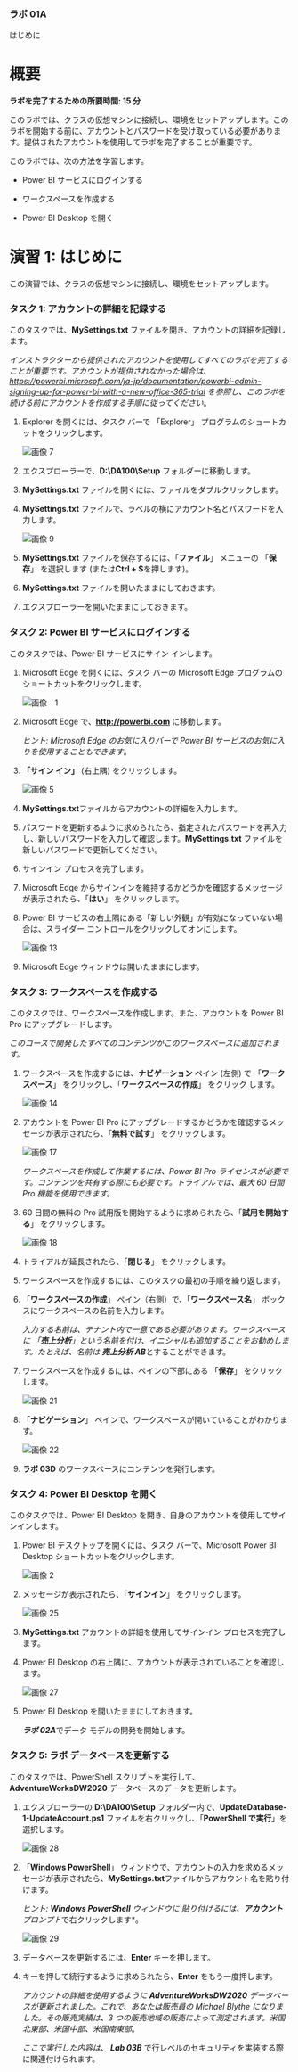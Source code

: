 ﻿

### ラボ 01A

はじめに

# 概要

**ラボを完了するための所要時間: 15 分**

このラボでは、クラスの仮想マシンに接続し、環境をセットアップします。このラボを開始する前に、アカウントとパスワードを受け取っている必要があります。提供されたアカウントを使用してラボを完了することが重要です。

このラボでは、次の方法を学習します。

* Power BI サービスにログインする

* ワークスペースを作成する

* Power BI Desktop を開く

# 演習 1: はじめに

この演習では、クラスの仮想マシンに接続し、環境をセットアップします。

### タスク 1: アカウントの詳細を記録する

このタスクでは、**MySettings.txt** ファイルを開き、アカウントの詳細を記録します。

*インストラクターから提供されたアカウントを使用してすべてのラボを完了することが重要です。アカウントが提供されなかった場合は、https://powerbi.microsoft.com/ja-jp/documentation/powerbi-admin-signing-up-for-power-bi-with-a-new-office-365-trial を参照し、このラボを続ける前にアカウントを作成する手順に従ってください*。

1. Explorer を開くには、タスク バーで 「Explorer」 プログラムのショートカットをクリックします。

    ![画像 7](Linked_image_Files/PowerBI_Lab01A_image1.png)

2. エクスプローラーで、**D:\DA100\Setup** フォルダーに移動します。

3. **MySettings.txt** ファイルを開くには、ファイルをダブルクリックします。

4. **MySettings.txt** ファイルで、ラベルの横にアカウント名とパスワードを入力します。

    ![画像 9](Linked_image_Files/PowerBI_Lab01A_image2.png)

5. **MySettings.txt** ファイルを保存するには、「**ファイル**」 メニューの 「**保存**」 を選択します (または**Ctrl + S**を押します)。

6. **MySettings.txt** ファイルを開いたままにしておきます。

7. エクスプローラーを開いたままにしておきます。

### タスク 2: Power BI サービスにログインする

このタスクでは、Power BI サービスにサイン インします。

1. Microsoft Edge を開くには、タスク バーの Microsoft Edge プログラムのショートカットをクリックします。

    ![画像　1](Linked_image_Files/PowerBI_Lab01A_image3.png)

2. Microsoft Edge で、**http://powerbi.com** に移動します。

    *ヒント: Microsoft Edge のお気に入りバーで Power BI サービスのお気に入りを使用することもできます*。

3. **「サイン イン」** (右上隅) をクリックします。

    ![画像 5](Linked_image_Files/PowerBI_Lab01A_image4.png)

4. **MySettings.txt**ファイルからアカウントの詳細を入力します。

5. パスワードを更新するように求められたら、指定されたパスワードを再入力し、新しいパスワードを入力して確認します。**MySettings.txt** ファイルを新しいパスワードで更新してください。

6. サインイン プロセスを完了します。

7. Microsoft Edge からサインインを維持するかどうかを確認するメッセージが表示されたら、「**はい**」 をクリックします。

8. Power BI サービスの右上隅にある「新しい外観」が有効になっていない場合は、スライダー コントロールをクリックしてオンにします。

    ![画像 13](Linked_image_Files/PowerBI_Lab01A_image5.png)

9. Microsoft Edge ウィンドウは開いたままにします。

  
 

### タスク 3: ワークスペースを作成する

このタスクでは、ワークスペースを作成します。また、アカウントを Power BI Pro にアップグレードします。

*このコースで開発したすべてのコンテンツがこのワークスペースに追加されます。*

1. ワークスペースを作成するには、**ナビゲーション** ペイン (左側) で 「**ワークスペース**」 をクリックし、「**ワークスペースの作成**」 をクリック します。

    ![画像 14](Linked_image_Files/PowerBI_Lab01A_image6.png)

2. アカウントを Power BI Pro にアップグレードするかどうかを確認するメッセージが表示されたら、「**無料で試す**」 をクリックします。

    ![画像 17](Linked_image_Files/PowerBI_Lab01A_image7.png)

    *ワークスペースを作成して作業するには、Power BI Pro ライセンスが必要です。コンテンツを共有する際にも必要です。トライアルでは、最大 60 日間 Pro 機能を使用できます。*

3. 60 日間の無料の Pro 試用版を開始するように求められたら、「**試用を開始する**」 をクリックします。

    ![画像 18](Linked_image_Files/PowerBI_Lab01A_image8.png)

4. トライアルが延長されたら、「**閉じる**」 をクリックします。

5. ワークスペースを作成するには、このタスクの最初の手順を繰り返します。

6. 「**ワークスペースの作成**」 ペイン（右側）で、「**ワークスペース名**」 ボックスにワークスペースの名前を入力します。

    *入力する名前は、テナント内で一意である必要があります。ワークスペースに 「**売上分析**」という名前を付け、イニシャルも追加することをお勧めします。たとえば、名前は **売上分析 AB***とすることができます。

7. ワークスペースを作成するには、ペインの下部にある 「**保存**」 をクリック します。

    ![画像 21](Linked_image_Files/PowerBI_Lab01A_image9.png)

8. 「**ナビゲーション**」 ペインで、ワークスペースが開いていることがわかります。

    ![画像 22](Linked_image_Files/PowerBI_Lab01A_image10.png)

9. **ラボ 03D** のワークスペースにコンテンツを発行します。

  
 

### タスク 4: Power BI Desktop を開く

このタスクでは、Power BI Desktop を開き、自身のアカウントを使用してサインインします。

1. Power BI デスクトップを開くには、タスク バーで、Microsoft Power BI Desktop ショートカットをクリックします。

    ![画像 2](Linked_image_Files/PowerBI_Lab01A_image11.png)

2. メッセージが表示されたら、「**サインイン**」 をクリックします。

    ![画像 25](Linked_image_Files/PowerBI_Lab01A_image12.png)

3. **MySettings.txt** アカウントの詳細を使用してサインイン プロセスを完了します。

4. Power BI Desktop の右上隅に、アカウントが表示されていることを確認します。

    ![画像 27](Linked_image_Files/PowerBI_Lab01A_image13.png)

5. Power BI Desktop を開いたままにしておきます。

    ***ラボ 02A***でデータ モデルの開発を開始します。

  


### タスク 5: ラボ データベースを更新する

このタスクでは、PowerShell スクリプトを実行して、**AdventureWorksDW2020** データベースのデータを更新します。

1. エクスプローラーの **D:\DA100\Setup** フォルダー内で、**UpdateDatabase-1-UpdateAccount.ps1** ファイルを右クリックし、「**PowerShell で実行**」を選択します。

    ![画像 28](Linked_image_Files/PowerBI_Lab01A_image14.png)

2. 「**Windows PowerShell**」 ウィンドウで、アカウントの入力を求めるメッセージが表示されたら、**MySettings.txt**ファイルからアカウント名を貼り付けます。

    *ヒント: **Windows PowerShell** ウィンドウに 貼り付けるには、**アカウント** プロンプト*で右クリックします*。

    ![画像 29](Linked_image_Files/PowerBI_Lab01A_image15.png)

3. データベースを更新するには、**Enter** キーを押します。

4. キーを押して続行するように求められたら、**Enter** をもう一度押します。 

    *アカウントの詳細を使用するように **AdventureWorksDW2020** データベースが更新されました。これで、あなたは販売員の Michael Blythe になりました。その販売実績は、3 つの販売地域の販売によって測定されます。米国北東部、米国中部、米国南東部*。

    *ここで実行した内容は、 **Lab 03B*** で行レベルのセキュリティを実装する際に関連付けられます。
